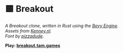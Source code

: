 # 🟦 Breakout

_A Breakout clone, written in Rust using the [Bevy Engine](https://bevyengine.org)._  
_Assets from [Kenney.nl](https://kenney.nl)._  
_Font by [pizzadude](http://www.pizzadude.dk/)._  

**Play: [breakout.tam.games](https://breakout.tam.games)**
